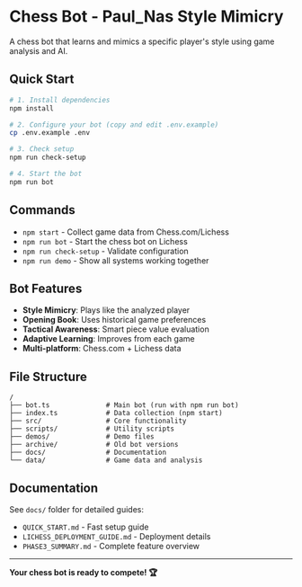 # Chess Bot - Paul_Nas Style Mimicry

A chess bot that learns and mimics a specific player's style using game analysis and AI.

## Quick Start

```bash
# 1. Install dependencies
npm install

# 2. Configure your bot (copy and edit .env.example)
cp .env.example .env

# 3. Check setup
npm run check-setup

# 4. Start the bot
npm run bot
```

## Commands

- `npm start` - Collect game data from Chess.com/Lichess
- `npm run bot` - Start the chess bot on Lichess
- `npm run check-setup` - Validate configuration
- `npm run demo` - Show all systems working together

## Bot Features

- **Style Mimicry**: Plays like the analyzed player
- **Opening Book**: Uses historical game preferences
- **Tactical Awareness**: Smart piece value evaluation
- **Adaptive Learning**: Improves from each game
- **Multi-platform**: Chess.com + Lichess data

## File Structure

```
/
├── bot.ts              # Main bot (run with npm run bot)
├── index.ts            # Data collection (npm start)
├── src/                # Core functionality
├── scripts/            # Utility scripts
├── demos/              # Demo files
├── archive/            # Old bot versions
├── docs/               # Documentation
└── data/               # Game data and analysis
```

## Documentation

See `docs/` folder for detailed guides:
- `QUICK_START.md` - Fast setup guide
- `LICHESS_DEPLOYMENT_GUIDE.md` - Deployment details
- `PHASE3_SUMMARY.md` - Complete feature overview

---

**Your chess bot is ready to compete! 🏆**